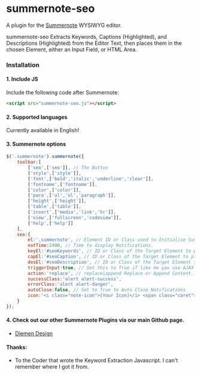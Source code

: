 # summernote-seo
A plugin for the [Summernote](https://github.com/summernote/summernote/) WYSIWYG editor.

summernote-seo Extracts Keywords, Captions (Highlighted), and Descriptions (Highlighted) from the Editor Text, then places them in the chosen Element, either an Input Field, or HTML Area.

### Installation

#### 1. Include JS

Include the following code after Summernote:

```html
<script src="summernote-seo.js"></script>
```

#### 2. Supported languages

Currently available in English!

#### 3. Summernote options

````javascript
$('.summernote').summernote({
    toolbar:[
        ['seo',['seo']], // The Button
        ['style',['style']],
        ['font',['bold','italic','underline','clear']],
        ['fontname',['fontname']],
        ['color',['color']],
        ['para',['ul','ol','paragraph']],
        ['height',['height']],
        ['table',['table']],
        ['insert',['media','link','hr']],
        ['view',['fullscreen','codeview']],
        ['help',['help']]
    ],
    seo:{
        el:'.summernote', // Element ID or Class used to Initialise Summernote.
        notTime:2400, // Time to display Notifications.
        keyEl:'#seoKeywords', // ID or Class of the Target Element to place Keywords.
        capEl:'#seoCaption', // ID or Class of the Target Element to place Caption.
        desEl:'#seoDescription', // ID or Class of the Target Element to place Description.
        triggerInput:true, // Set this to True if like me you use AJAX to update single fields
        action:'replace', // replace|append Replace or Append Content.
        successClass:'alert alert-success',
        errorClass:'alert alert-danger',
        autoClose:false, // Set to True to Auto Close Notifications
        icon:'<i class="note-icon">[Your Icon]</i> <span class="caret"></span>',
    }
});
````

#### 4. Check out our other Summernote Plugins via our main Github page.
- [Diemen Design](https://github.com/DiemenDesign/)

#### Thanks:
- To the Coder that wrote the Keyword Extraction Javascript. I can't remember where I got it from.
